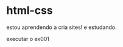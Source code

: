 # html-css
 estou aprendendo a cria sites!
 e estudando.

 <a herf= "https://charlesbusso.github.io/html-css/ex001/index.html"> executar o ex001</a>
